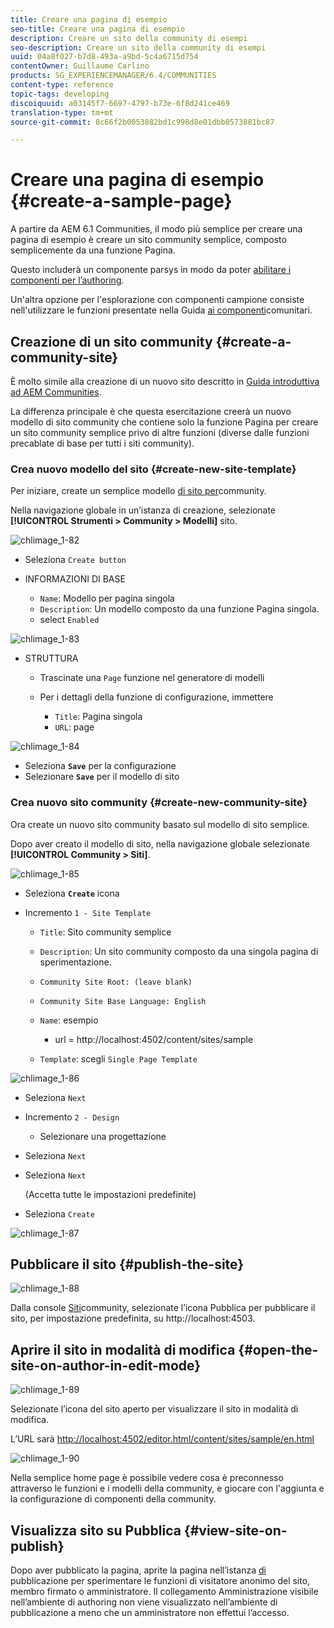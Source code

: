 ```yaml
---
title: Creare una pagina di esempio
seo-title: Creare una pagina di esempio
description: Creare un sito della community di esempi
seo-description: Creare un sito della community di esempi
uuid: 04a8f027-b7d8-493a-a9bd-5c4a6715d754
contentOwner: Guillaume Carlino
products: SG_EXPERIENCEMANAGER/6.4/COMMUNITIES
content-type: reference
topic-tags: developing
discoiquuid: a03145f7-6697-4797-b73e-6f8d241ce469
translation-type: tm+mt
source-git-commit: 8c66f2b0053882bd1c998d8e01dbb0573881bc87

---
```



# Creare una pagina di esempio {#create-a-sample-page}

A partire da AEM 6.1 Communities, il modo più semplice per creare una pagina di esempio è creare un sito community semplice, composto semplicemente da una funzione Pagina.

Questo includerà un componente parsys in modo da poter [abilitare i componenti per l’authoring](basics.md#accessing-communities-components).

Un&#39;altra opzione per l&#39;esplorazione con componenti campione consiste nell&#39;utilizzare le funzioni presentate nella Guida [ai componenti](components-guide.md)comunitari.

## Creazione di un sito community {#create-a-community-site}

È molto simile alla creazione di un nuovo sito descritto in [Guida introduttiva ad AEM Communities](getting-started.md).

La differenza principale è che questa esercitazione creerà un nuovo modello di sito community che contiene solo la funzione [](functions.md#page-function) Pagina per creare un sito community semplice privo di altre funzioni (diverse dalle funzioni precablate di base per tutti i siti community).

### Crea nuovo modello del sito {#create-new-site-template}

Per iniziare, create un semplice modello [di sito per](sites.md)community.

Nella navigazione globale in un’istanza di creazione, selezionate **[!UICONTROL Strumenti > Community > Modelli]** sito.

![chlimage_1-82](assets/chlimage_1-82.png)

* Seleziona `Create button`
* INFORMAZIONI DI BASE

   * `Name`: Modello per pagina singola
   * `Description`: Un modello composto da una funzione Pagina singola.
   * select `Enabled`

![chlimage_1-83](assets/chlimage_1-83.png)

* STRUTTURA

   * Trascinate una `Page` funzione nel generatore di modelli
   * Per i dettagli della funzione di configurazione, immettere

      * `Title`: Pagina singola
      * `URL`: page

![chlimage_1-84](assets/chlimage_1-84.png)

* Seleziona **`Save`** per la configurazione
* Selezionare **`Save`** per il modello di sito

### Crea nuovo sito community {#create-new-community-site}

Ora create un nuovo sito community basato sul modello di sito semplice.

Dopo aver creato il modello di sito, nella navigazione globale selezionate **[!UICONTROL Community > Siti]**.

![chlimage_1-85](assets/chlimage_1-85.png)

* Seleziona **`Create`** icona

* Incremento `1 - Site Template`

   * `Title`: Sito community semplice
   * `Description`: Un sito community composto da una singola pagina di sperimentazione.
   * `Community Site Root: (leave blank)`
   * `Community Site Base Language: English`
   * `Name`: esempio

      * url = http://localhost:4502/content/sites/sample
   * `Template`: scegli `Single Page Template`


![chlimage_1-86](assets/chlimage_1-86.png)

* Seleziona `Next`
* Incremento `2 - Design`

   * Selezionare una progettazione

* Seleziona `Next`
* Seleziona `Next`

   (Accetta tutte le impostazioni predefinite)

* Seleziona `Create`

![chlimage_1-87](assets/chlimage_1-87.png)

## Pubblicare il sito {#publish-the-site}

![chlimage_1-88](assets/chlimage_1-88.png)

Dalla console [Siti](sites-console.md)community, selezionate l’icona Pubblica per pubblicare il sito, per impostazione predefinita, su http://localhost:4503.

## Aprire il sito in modalità di modifica {#open-the-site-on-author-in-edit-mode}

![chlimage_1-89](assets/chlimage_1-89.png)

Selezionate l’icona del sito aperto per visualizzare il sito in modalità di modifica.

L’URL sarà [http://localhost:4502/editor.html/content/sites/sample/en.html](http://localhost:4502/editor.html/content/sites/sample/en.html)

![chlimage_1-90](assets/chlimage_1-90.png)

Nella semplice home page è possibile vedere cosa è preconnesso attraverso le funzioni e i modelli della community, e giocare con l&#39;aggiunta e la configurazione di componenti della community.

## Visualizza sito su Pubblica {#view-site-on-publish}

Dopo aver pubblicato la pagina, aprite la pagina nell’istanza [di](http://localhost:4503/content/sites/sample/en.html) pubblicazione per sperimentare le funzioni di visitatore anonimo del sito, membro firmato o amministratore. Il collegamento Amministrazione visibile nell’ambiente di authoring non viene visualizzato nell’ambiente di pubblicazione a meno che un amministratore non effettui l’accesso.
